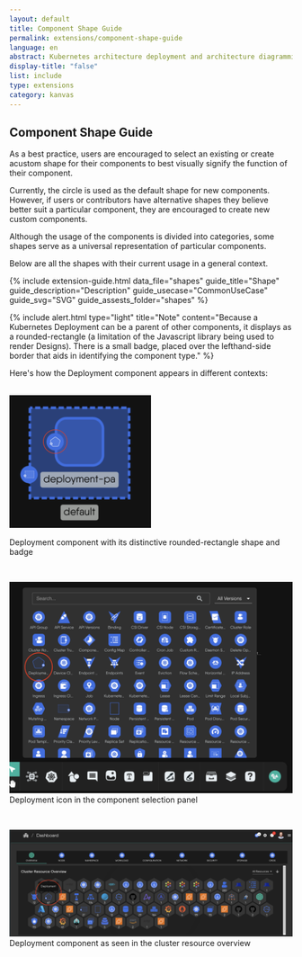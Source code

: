 ```yaml
---
layout: default
title: Component Shape Guide
permalink: extensions/component-shape-guide
language: en
abstract: Kubernetes architecture deployment and architecture diagramming tool for cloud native applications - Kanvas.
display-title: "false"
list: include
type: extensions
category: kanvas
---
```


## Component Shape Guide

As a best practice, users are encouraged to select an existing or create acustom shape for their components to best visually signify the function of their component.

Currently, the circle is used as the default shape for new components. However, if users or contributors have alternative shapes they believe better suit a particular component, they are encouraged to create new custom components.

<!-- Tool not ready for use

using the Shape Builder extension at [https://shapes.meshery.io](https://shapes.meshery.io).

-->

Although the usage of the components is divided into categories, some shapes serve as a universal representation of particular components.

Below are all the shapes with their current usage in a general context.



{% include extension-guide.html 
 data_file="shapes"
 guide_title="Shape"
 guide_description="Description"
 guide_usecase="CommonUseCase"
 guide_svg="SVG"
 guide_assests_folder="shapes"
%}
 
{% include alert.html type="light" title="Note" content="Because a Kubernetes Deployment can be a parent of other components, it displays as a rounded-rectangle (a limitation of the Javascript library being used to render Designs). There is a small badge, placed over the lefthand-side border that aids in identifying the component type." %}

Here's how the Deployment component appears in different contexts:

<br/>

<a href="../../../assets/img/deployment-shape.png">
    <img src="../../../assets/img/deployment-shape.png" style="width:50%; height:auto;" alt="Deployment Component Shape">
</a>
<p>Deployment component with its distinctive rounded-rectangle shape and badge</p>

<br/>

[![Deployment in Icon Set](../../../assets/img/deployment-icon.png)](../../../assets/img/deployment-icon.png)
Deployment icon in the component selection panel

<br/>

[![Deployment in Dashboard](../../../assets/img/deployment-dashboard.png)](../../../assets/img/deployment-dashboard.png)
Deployment component as seen in the cluster resource overview
